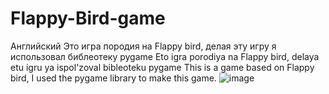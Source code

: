 # Flappy-Bird-game
 Английский Это игра породия на Flappy bird, делая эту игру я использовал библеотеку pygame Eto igra porodiya na Flappy bird, delaya etu igru ya ispol'zoval bibleoteku pygame This is a game based on Flappy bird, I used the pygame library to make this game.
![image](https://user-images.githubusercontent.com/126817016/229247160-d1b6e077-62b2-4787-81fc-d1cd62be8e23.png)
